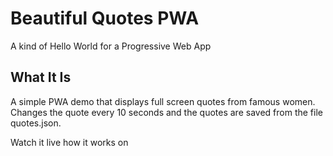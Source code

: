 # Beautiful Quotes PWA
A kind of Hello World for a Progressive Web App

## What It Is

A simple PWA demo that displays full screen quotes from famous women. Changes the quote every 10 seconds and
the quotes are saved from the file quotes.json.

Watch it live how it works on []()

